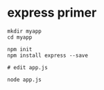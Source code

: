 # express primer

```
mkdir myapp
cd myapp

npm init
npm install express --save

# edit app.js

node app.js
```
